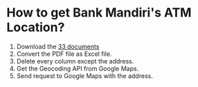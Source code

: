 # How to get Bank Mandiri's ATM Location?

1. Download the [33 documents](https://bankmandiri.co.id/web/guest/penyesuaian-operasional-kantor-cabang)
2. Convert the PDF file as Excel file.
3. Delete every column except the address.
4. Get the Geocoding API from Google Maps.
5. Send request to Google Maps with the address.